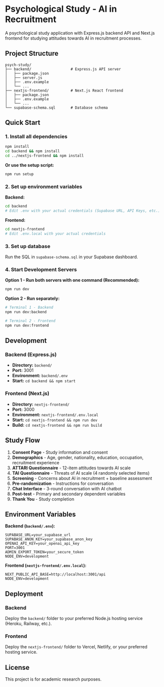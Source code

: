 # Psychological Study - AI in Recruitment

A psychological study application with Express.js backend API and Next.js frontend for studying attitudes towards AI in recruitment processes.

## Project Structure

```
psych-study/
├── backend/                  # Express.js API server
│   ├── package.json
│   ├── server.js
│   ├── .env.example
│   └── ...
├── nextjs-frontend/          # Next.js React frontend
│   ├── package.json
│   ├── .env.example
│   └── ...
└── supabase-schema.sql       # Database schema
```

## Quick Start

### 1. Install all dependencies
```bash
npm install
cd backend && npm install
cd ../nextjs-frontend && npm install
```

**Or use the setup script:**
```bash
npm run setup
```

### 2. Set up environment variables

**Backend:**
```bash
cd backend
# Edit .env with your actual credentials (Supabase URL, API Keys, etc.)
```

**Frontend:**
```bash
cd nextjs-frontend
# Edit .env.local with your actual credentials
```

### 3. Set up database
Run the SQL in `supabase-schema.sql` in your Supabase dashboard.

### 4. Start Development Servers

**Option 1 - Run both servers with one command (Recommended):**
```bash
npm run dev
```

**Option 2 - Run separately:**
```bash
# Terminal 1 - Backend
npm run dev:backend

# Terminal 2 - Frontend  
npm run dev:frontend
```

## Development

### Backend (Express.js)
- **Directory:** `backend/`
- **Port:** 3001
- **Environment:** `backend/.env`
- **Start:** `cd backend && npm start`

### Frontend (Next.js)
- **Directory:** `nextjs-frontend/`
- **Port:** 3000
- **Environment:** `nextjs-frontend/.env.local`
- **Start:** `cd nextjs-frontend && npm run dev`
- **Build:** `cd nextjs-frontend && npm run build`

## Study Flow

1. **Consent Page** - Study information and consent
2. **Demographics** - Age, gender, nationality, education, occupation, recruitment experience
3. **ATTARI Questionnaire** - 12-item attitudes towards AI scale
4. **TAI Questionnaire** - Threats of AI scale (4 randomly selected items)
5. **Screening** - Concerns about AI in recruitment + baseline assessment
6. **Pre-randomization** - Instructions for conversation
7. **Chat Interface** - 3-round conversation with AI chatbot
8. **Post-test** - Primary and secondary dependent variables
9. **Thank You** - Study completion

## Environment Variables

**Backend (`backend/.env`):**
```env
SUPABASE_URL=your_supabase_url
SUPABASE_ANON_KEY=your_supabase_anon_key
OPENAI_API_KEY=your_openai_api_key
PORT=3001
ADMIN_EXPORT_TOKEN=your_secure_token
NODE_ENV=development
```

**Frontend (`nextjs-frontend/.env.local`):**
```env
NEXT_PUBLIC_API_BASE=http://localhost:3001/api
NODE_ENV=development
```

## Deployment

### Backend
Deploy the `backend/` folder to your preferred Node.js hosting service (Heroku, Railway, etc.).

### Frontend
Deploy the `nextjs-frontend/` folder to Vercel, Netlify, or your preferred hosting service.

## License

This project is for academic research purposes.